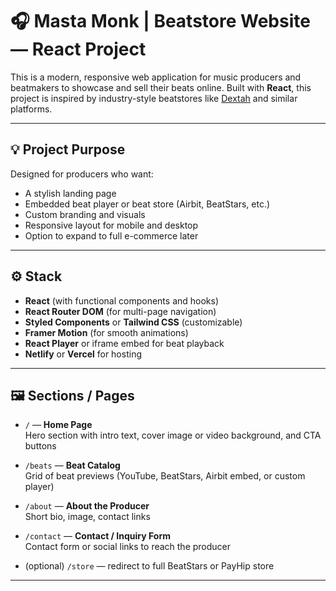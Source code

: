 # 🎧 Masta Monk | Beatstore Website — React Project

This is a modern, responsive web application for music producers and beatmakers to showcase and sell their beats online. Built with **React**, this project is inspired by industry-style beatstores like [Dextah](https://dextah.com) and similar platforms.

---

## 💡 Project Purpose

Designed for producers who want:

- A stylish landing page
- Embedded beat player or beat store (Airbit, BeatStars, etc.)
- Custom branding and visuals
- Responsive layout for mobile and desktop
- Option to expand to full e-commerce later

---

## ⚙️ Stack

- **React** (with functional components and hooks)
- **React Router DOM** (for multi-page navigation)
- **Styled Components** or **Tailwind CSS** (customizable)
- **Framer Motion** (for smooth animations)
- **React Player** or iframe embed for beat playback
- **Netlify** or **Vercel** for hosting

---

## 🖼️ Sections / Pages

- `/` — **Home Page**  
  Hero section with intro text, cover image or video background, and CTA buttons

- `/beats` — **Beat Catalog**  
  Grid of beat previews (YouTube, BeatStars, Airbit embed, or custom player)

- `/about` — **About the Producer**  
  Short bio, image, contact links

- `/contact` — **Contact / Inquiry Form**  
  Contact form or social links to reach the producer

- (optional) `/store` — redirect to full BeatStars or PayHip store

---
